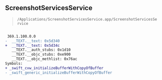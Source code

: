 ## ScreenshotServicesService

> `/Applications/ScreenshotServicesService.app/ScreenshotServicesService`

```diff

 369.1.100.0.0
-  __TEXT.__text: 0x5d340
+  __TEXT.__text: 0x5d34c
   __TEXT.__auth_stubs: 0x1d10
   __TEXT.__objc_stubs: 0xe900
   __TEXT.__objc_methlist: 0x76ac
Symbols:
+ _swift_cvw_initializeBufferWithCopyOfBuffer
- _swift_generic_initializeBufferWithCopyOfBuffer

```
